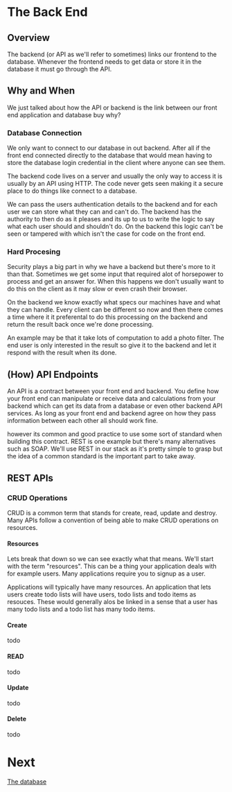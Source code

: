# The Back End

## Overview

The backend (or API as we'll refer to sometimes) links our frontend to the database. Whenever the frontend needs to get data or store it in the database it must go through the API.

## Why and When

We just talked about how the API or backend is the link between our front end application and database buy why?

### Database Connection

We only want to connect to our database in out backend. After all if the front end connected directly to the database that would mean having to store the database login credential in the client where anyone can see them.

The backend code lives on a server and usually the only way to access it is usually by an API using HTTP. The code never gets seen making it a secure place to do things like connect to a database.

We can pass the users authentication details to the backend and for each user we can store what they can and can't do. The backend has the authority to then do as it pleases and its up to us to write the logic to say what each user should and shouldn't do. On the backend this logic can't be seen or tampered with which isn't the case for code on the front end.

### Hard Procesing

Security plays a big part in why we have a backend but there's more to it than that. Sometimes we get some input that required alot of horsepower to process and get an answer for. When this happens we don't usually want to do this on the client as it may slow or even crash their browser.

On the backend we know exactly what specs our machines have and what they can handle. Every client can be different so now and then there comes a time where it it preferental to do this processing on the backend and return the result back once we're done processing.

An example may be that it take lots of computation to add a photo filter. The end user is only interested in the result so give it to the backend and let it respond with the result when its done.

## (How) API Endpoints

An API is a contract between your front end and backend. You define how your front end can manipulate or receive data and calculations from your backend which can get its data from a database or even other backend API services. As long as your front end and backend agree on how they pass information between each other all should work fine.

however its common and good practice to use some sort of standard when building this contract. REST is one example but there's many alternatives such as SOAP. We'll use REST in our stack as it's pretty simple to grasp but the idea of a common standard is the important part to take away.

## REST APIs

### CRUD Operations

CRUD is a common term that stands for create, read, update and destroy. Many APIs follow a convention of being able to make CRUD operations on resources.

#### Resources

Lets break that down so we can see exactly what that means. We'll start with the term "resources". This can be a thing your application deals with for example users. Many applications require you to signup as a user.

Applications will typically have many resources. An application that lets users create todo lists will have users, todo lists and todo items as resouces. These would generally alos be linked in a sense that a user has many todo lists and a todo list has many todo items.

#### Create

todo

#### READ

todo

#### Update

todo

#### Delete

todo

# Next

[The database](../database/README.md)